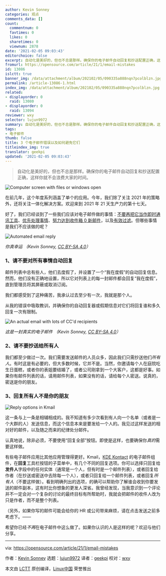 ```yaml
---
author: Kevin Sonney
categories: 观点
comments_data: []
count:
  commentnum: 0
  favtimes: 0
  likes: 0
  sharetimes: 0
  viewnum: 2878
date: '2021-02-05 09:03:43'
editorchoice: false
excerpt: 自动化是美好的，但也不总是那样。确保你的电子邮件自动回复和抄送配置正确，这样你就不会浪费大家的时间。
fromurl: https://opensource.com/article/21/1/email-mistakes
id: 13086
islctt: true
banner_img: /data/attachment/album/202102/05/090335a888nqn7pcolblzn.jpg
permalink: /article-13086-1.html
index_img: /data/attachment/album/202102/05/090335a888nqn7pcolblzn.jpg.thumb.jpg
related:
- displayorder: 0
  raid: 13080
- displayorder: 0
  raid: 13094
reviewer: wxy
selector: lujun9972
summary: 自动化是美好的，但也不总是那样。确保你的电子邮件自动回复和抄送配置正确，这样你就不会浪费大家的时间。
tags:
- 电子邮件
thumb: false
title: 3 个电子邮件错误以及如何避免它们
titleindex_img: true
translator: geekpi
updated: '2021-02-05 09:03:43'
---
```



> 
> 自动化是美好的，但也不总是那样。确保你的电子邮件自动回复和抄送配置正确，这样你就不会浪费大家的时间。
> 
> 
> 


![](/data/attachment/album/202102/05/090335a888nqn7pcolblzn.jpg "Computer screen with files or windows open")


在前几年，这个年度系列涵盖了单个的应用。今年，我们除了关注 2021 年的策略外，还将关注一体化解决方案。欢迎来到 2021 年 21 天生产力的第十七天。


好了，我们已经谈到了一些我们应该对电子邮件做的事情：[不要再把它当作即时通讯工具](https://opensource.com/article/21/1/email-rules)、[优先处理事情](https://opensource.com/article/21/1/prioritize-tasks)、[努力达到收件箱 0 新邮件](https://opensource.com/article/21/1/inbox-zero)，以及[有效过滤](https://opensource.com/article/21/1/email-filter)。但哪些事情是我们不应该做的呢？


![Automated email reply](/data/attachment/album/202102/05/090345awbi2rvfibri2gvi.png)


*你真幸运 （Kevin Sonney, [CC BY-SA 4.0](https://creativecommons.org/licenses/by-sa/4.0/)）*


### 1、请不要对所有事情自动回复


邮件列表中总有些人，他们去度假了，并设置了一个“我在度假”的自动回复信息。然而，他们没有正确地设置，所以它对列表上的每一封邮件都会回复“我在度假”，直到管理员将其屏蔽或取消订阅。


我们都感受到了这种痛苦，我承认过去至少有一次，我就是那个人。


从我的错误中吸取教训，并确保你的自动回复器或假期信息对它们将回复谁和多久回复一次有限制。


![An actual email with lots of CC'd recipients](/data/attachment/album/202102/05/090346uju85868uz4f84u8.png)


*这是一封真实的电子邮件 （Kevin Sonney, [CC BY-SA 4.0](https://creativecommons.org/licenses/by-sa/4.0/)）*


### 2、请不要抄送给所有人


我们都至少做过一次。我们需要发送邮件的人员众多，因此我们只需抄送他们*所有人*。有时这是有必要的，但大多数时候，它并不是。当然，你邀请每个人在庭院吃生日蛋糕，或者你的表姐要结婚了，或者公司刚拿到一个大客户，这都是好事。如果你有邮件列表的话，请用邮件列表，如果没有的话，请给每个人密送。说真的，密送是你的朋友。


### 3、回复所有人不是你的朋友


![Reply options in Kmail](/data/attachment/album/202102/05/090346hjno951p19ngenrj.jpg "Reply options in Kmail")


这一条与上一条是相辅相成的。我不知道有多少次看到有人向一个名单（或者是一个大群的人）发送信息，而这个信息本来是要发给一个人的。我见过这样发送的相对好的邮件，以及随之而来的纪律处分邮件。


认真地说，除非必须，不要使用“回复全部”按钮。即使是这样，也要确保你*真的*需要这样做。


有些电子邮件应用比其他应用管理得更好。Kmail，[KDE Kontact](https://opensource.com/article/21/1/kde-kontact) 的电子邮件组件，在**回复**工具栏按钮的子菜单中，有几个不同的回复选项。你可以选择只回复给**发件人**字段中的任何实体（通常是一个人，但有时是一个邮件列表），或者回复给作者（在抄送或密送中去除每一个人），或者只回复给一个邮件列表，或者回复*所有人*（不要这样做）。看到明确列出的选项，的确可以帮助你了解谁会收到你要发送的邮件副本，这有时比你想象的更发人深省。我曾经发现，当我意识到一个评论并不一定会对一个复杂的讨论的最终目标有所帮助时，我就会把邮件的收件人改为只是作者，而不是整个列表。


（另外，如果你写的邮件可能会给你的 HR 或公司带来麻烦，请在点击发送之前多考虑下。——


希望你已经*不再*在电子邮件中这么做了。如果你认识的人是这样的呢？欢迎与他们分享。




---


via: <https://opensource.com/article/21/1/email-mistakes>


作者：[Kevin Sonney](https://opensource.com/users/ksonney) 选题：[lujun9972](https://github.com/lujun9972) 译者：[geekpi](https://github.com/geekpi) 校对：[wxy](https://github.com/wxy)


本文由 [LCTT](https://github.com/LCTT/TranslateProject) 原创编译，[Linux中国](https://linux.cn/) 荣誉推出